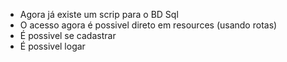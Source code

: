 - Agora  já existe um scrip para o BD Sql
- O acesso agora é possivel direto em resources (usando rotas)
- É possivel se cadastrar
- É possivel logar
